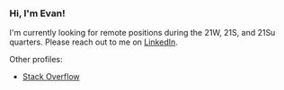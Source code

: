 ### Hi, I'm Evan!

I'm currently looking for remote positions during the 21W, 21S, and 21Su quarters. Please reach out to me on [LinkedIn](https://www.linkedin.com/in/evanbaldonado/).

Other profiles:

* [Stack Overflow](https://stackoverflow.com/users/14167361/evan-baldonado)
